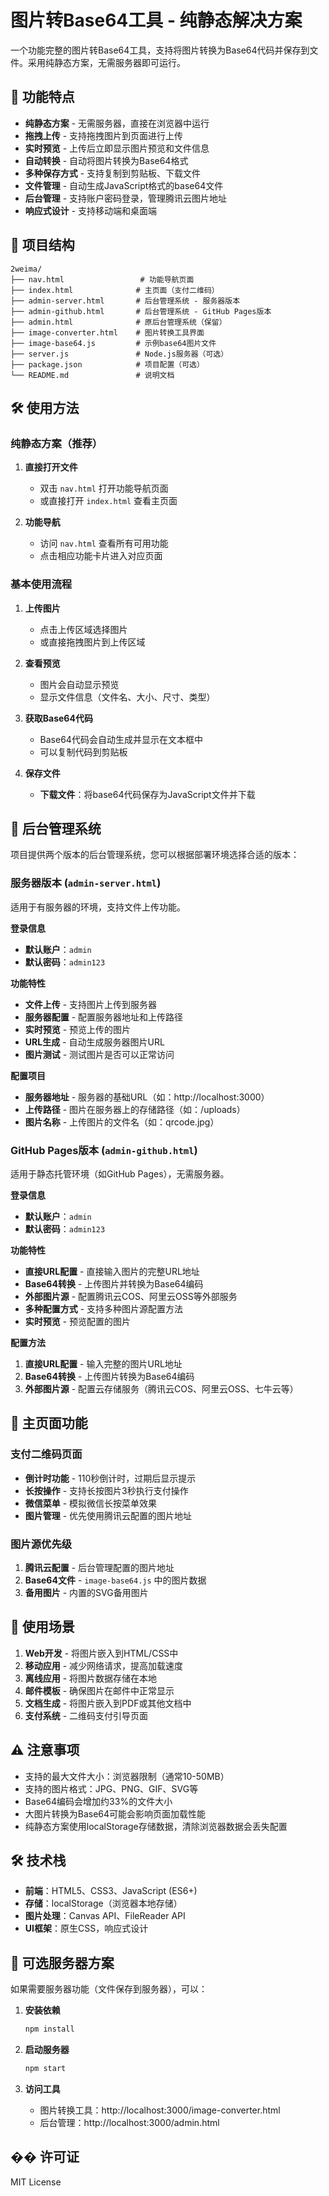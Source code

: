 # 图片转Base64工具 - 纯静态解决方案

一个功能完整的图片转Base64工具，支持将图片转换为Base64代码并保存到文件。采用纯静态方案，无需服务器即可运行。

## 🚀 功能特点

- **纯静态方案** - 无需服务器，直接在浏览器中运行
- **拖拽上传** - 支持拖拽图片到页面进行上传
- **实时预览** - 上传后立即显示图片预览和文件信息
- **自动转换** - 自动将图片转换为Base64格式
- **多种保存方式** - 支持复制到剪贴板、下载文件
- **文件管理** - 自动生成JavaScript格式的base64文件
- **后台管理** - 支持账户密码登录，管理腾讯云图片地址
- **响应式设计** - 支持移动端和桌面端

## 📁 项目结构

```
2weima/
├── nav.html                 # 功能导航页面
├── index.html              # 主页面（支付二维码）
├── admin-server.html       # 后台管理系统 - 服务器版本
├── admin-github.html       # 后台管理系统 - GitHub Pages版本
├── admin.html              # 原后台管理系统（保留）
├── image-converter.html    # 图片转换工具界面
├── image-base64.js         # 示例base64图片文件
├── server.js               # Node.js服务器（可选）
├── package.json            # 项目配置（可选）
└── README.md               # 说明文档
```

## 🛠️ 使用方法

### 纯静态方案（推荐）

1. **直接打开文件**
   - 双击 `nav.html` 打开功能导航页面
   - 或直接打开 `index.html` 查看主页面

2. **功能导航**
   - 访问 `nav.html` 查看所有可用功能
   - 点击相应功能卡片进入对应页面

### 基本使用流程

1. **上传图片**
   - 点击上传区域选择图片
   - 或直接拖拽图片到上传区域

2. **查看预览**
   - 图片会自动显示预览
   - 显示文件信息（文件名、大小、尺寸、类型）

3. **获取Base64代码**
   - Base64代码会自动生成并显示在文本框中
   - 可以复制代码到剪贴板

4. **保存文件**
   - **下载文件**：将base64代码保存为JavaScript文件并下载

## 🔐 后台管理系统

项目提供两个版本的后台管理系统，您可以根据部署环境选择合适的版本：

### 服务器版本 (`admin-server.html`)

适用于有服务器的环境，支持文件上传功能。

**登录信息**
- **默认账户**：`admin`
- **默认密码**：`admin123`

**功能特性**
- **文件上传** - 支持图片上传到服务器
- **服务器配置** - 配置服务器地址和上传路径
- **实时预览** - 预览上传的图片
- **URL生成** - 自动生成服务器图片URL
- **图片测试** - 测试图片是否可以正常访问

**配置项目**
- **服务器地址** - 服务器的基础URL（如：http://localhost:3000）
- **上传路径** - 图片在服务器上的存储路径（如：/uploads）
- **图片名称** - 上传图片的文件名（如：qrcode.jpg）

### GitHub Pages版本 (`admin-github.html`)

适用于静态托管环境（如GitHub Pages），无需服务器。

**登录信息**
- **默认账户**：`admin`
- **默认密码**：`admin123`

**功能特性**
- **直接URL配置** - 直接输入图片的完整URL地址
- **Base64转换** - 上传图片并转换为Base64编码
- **外部图片源** - 配置腾讯云COS、阿里云OSS等外部服务
- **多种配置方式** - 支持多种图片源配置方法
- **实时预览** - 预览配置的图片

**配置方法**
1. **直接URL配置** - 输入完整的图片URL地址
2. **Base64转换** - 上传图片转换为Base64编码
3. **外部图片源** - 配置云存储服务（腾讯云COS、阿里云OSS、七牛云等）

## 📱 主页面功能

### 支付二维码页面
- **倒计时功能** - 110秒倒计时，过期后显示提示
- **长按操作** - 支持长按图片3秒执行支付操作
- **微信菜单** - 模拟微信长按菜单效果
- **图片管理** - 优先使用腾讯云配置的图片地址

### 图片源优先级
1. **腾讯云配置** - 后台管理配置的图片地址
2. **Base64文件** - `image-base64.js` 中的图片数据
3. **备用图片** - 内置的SVG备用图片

## 🎯 使用场景

1. **Web开发** - 将图片嵌入到HTML/CSS中
2. **移动应用** - 减少网络请求，提高加载速度
3. **离线应用** - 将图片数据存储在本地
4. **邮件模板** - 确保图片在邮件中正常显示
5. **文档生成** - 将图片嵌入到PDF或其他文档中
6. **支付系统** - 二维码支付引导页面

## ⚠️ 注意事项

- 支持的最大文件大小：浏览器限制（通常10-50MB）
- 支持的图片格式：JPG、PNG、GIF、SVG等
- Base64编码会增加约33%的文件大小
- 大图片转换为Base64可能会影响页面加载性能
- 纯静态方案使用localStorage存储数据，清除浏览器数据会丢失配置

## 🛠️ 技术栈

- **前端**：HTML5、CSS3、JavaScript (ES6+)
- **存储**：localStorage（浏览器本地存储）
- **图片处理**：Canvas API、FileReader API
- **UI框架**：原生CSS，响应式设计

## 🔧 可选服务器方案

如果需要服务器功能（文件保存到服务器），可以：

1. **安装依赖**
   ```bash
   npm install
   ```

2. **启动服务器**
   ```bash
   npm start
   ```

3. **访问工具**
   - 图片转换工具：http://localhost:3000/image-converter.html
   - 后台管理：http://localhost:3000/admin.html

## �� 许可证

MIT License
